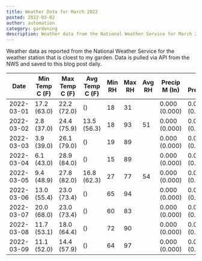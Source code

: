```yaml
---
title: Weather Data for March 2022
posted: 2022-03-02
author: automation
category: gardening
description: Weather data from the National Weather Service for March 2022
---
```


Weather data as reported from the National Weather Service for the weather station 
that is cloest to my garden. Data is pulled via API from the NWS and saved to this 
blog post daily.

|Date|Min Temp C (F)|Max Temp C (F)|Avg Temp C (F)|Min RH|Max RH|Avg RH|Precip M (In)|Avg Precip/Hr|
|---|---|---|---|---|---|---|---|---|
|2022-03-01|17.2 (63.0)|22.2 (72.0)| ()|18|31||0.000 (0.000)|0.000 (0.000)|
|2022-03-02|2.8 (37.0)|24.4 (75.9)|13.5 (56.3)|18|93|51|0.000 (0.000)|0.000 (0.000)|
|2022-03-03|3.9 (39.0)|26.1 (79.0)| ()|19|89||0.000 (0.000)|0.000 (0.000)|
|2022-03-04|6.1 (43.0)|28.9 (84.0)| ()|15|89||0.000 (0.000)|0.000 (0.000)|
|2022-03-05|9.4 (48.9)|27.8 (82.0)|16.8 (62.3)|27|77|54|0.000 (0.000)|0.000 (0.000)|
|2022-03-06|13.0 (55.4)|23.0 (73.4)| ()|65|94||0.000 (0.000)|0.000 (0.000)|
|2022-03-07|20.0 (68.0)|23.0 (73.4)| ()|60|83||0.000 (0.000)|0.000 (0.000)|
|2022-03-08|11.7 (53.1)|18.0 (64.4)| ()|72|90||0.000 (0.000)|0.000 (0.000)|
|2022-03-09|11.1 (52.0)|14.4 (57.9)| ()|64|97||0.000 (0.000)|0.000 (0.000)|
